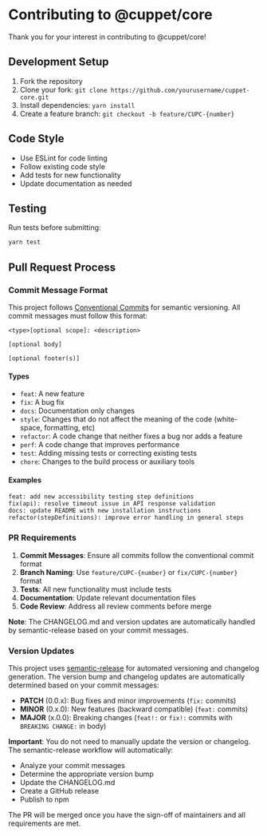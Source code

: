 # Contributing to @cuppet/core

Thank you for your interest in contributing to @cuppet/core!

## Development Setup

1. Fork the repository
2. Clone your fork: `git clone https://github.com/yourusername/cuppet-core.git`
3. Install dependencies: `yarn install`
4. Create a feature branch: `git checkout -b feature/CUPC-{number}`

## Code Style

- Use ESLint for code linting
- Follow existing code style
- Add tests for new functionality
- Update documentation as needed

## Testing

Run tests before submitting:

```bash
yarn test
```

## Pull Request Process

### Commit Message Format

This project follows [Conventional Commits](https://www.conventionalcommits.org/) for semantic versioning. All commit messages must follow this format:

```
<type>[optional scope]: <description>

[optional body]

[optional footer(s)]
```

#### Types

- `feat`: A new feature
- `fix`: A bug fix
- `docs`: Documentation only changes
- `style`: Changes that do not affect the meaning of the code (white-space, formatting, etc)
- `refactor`: A code change that neither fixes a bug nor adds a feature
- `perf`: A code change that improves performance
- `test`: Adding missing tests or correcting existing tests
- `chore`: Changes to the build process or auxiliary tools

#### Examples

```
feat: add new accessibility testing step definitions
fix(api): resolve timeout issue in API response validation
docs: update README with new installation instructions
refactor(stepDefinitions): improve error handling in general steps
```

### PR Requirements

1. **Commit Messages**: Ensure all commits follow the conventional commit format
2. **Branch Naming**: Use `feature/CUPC-{number}` or `fix/CUPC-{number}` format
3. **Tests**: All new functionality must include tests
4. **Documentation**: Update relevant documentation files
5. **Code Review**: Address all review comments before merge

**Note**: The CHANGELOG.md and version updates are automatically handled by semantic-release based on your commit messages.

### Version Updates

This project uses [semantic-release](https://github.com/semantic-release/semantic-release) for automated versioning and changelog generation. The version bump and changelog updates are automatically determined based on your commit messages:

- **PATCH** (0.0.x): Bug fixes and minor improvements (`fix:` commits)
- **MINOR** (0.x.0): New features (backward compatible) (`feat:` commits)
- **MAJOR** (x.0.0): Breaking changes (`feat!:` or `fix!:` commits with `BREAKING CHANGE:` in body)

**Important**: You do not need to manually update the version or changelog. The semantic-release workflow will automatically:

- Analyze your commit messages
- Determine the appropriate version bump
- Update the CHANGELOG.md
- Create a GitHub release
- Publish to npm

The PR will be merged once you have the sign-off of maintainers and all requirements are met.
